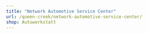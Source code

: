 ```yaml
---
title: "Network Automotive Service Center"
url: /queen-creek/network-automotive-service-center/
shop: Autowerkstatt
---
```

